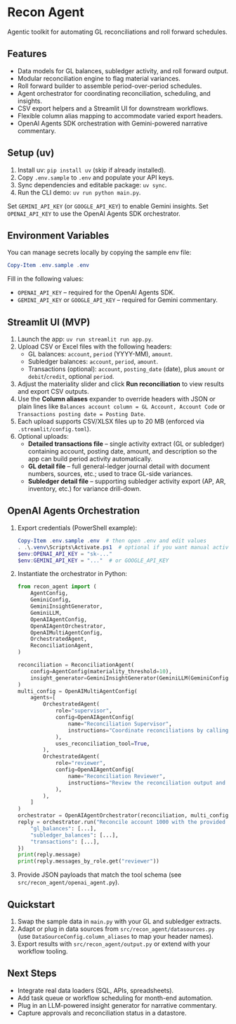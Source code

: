﻿# Recon Agent

Agentic toolkit for automating GL reconciliations and roll forward schedules.

## Features
- Data models for GL balances, subledger activity, and roll forward output.
- Modular reconciliation engine to flag material variances.
- Roll forward builder to assemble period-over-period schedules.
- Agent orchestrator for coordinating reconciliation, scheduling, and insights.
- CSV export helpers and a Streamlit UI for downstream workflows.
- Flexible column alias mapping to accommodate varied export headers.
- OpenAI Agents SDK orchestration with Gemini-powered narrative commentary.

## Setup (uv)
1. Install uv: `pip install uv` (skip if already installed).
2. Copy `.env.sample` to `.env` and populate your API keys.
3. Sync dependencies and editable package: `uv sync`.
4. Run the CLI demo: `uv run python main.py`.

Set `GEMINI_API_KEY` (or `GOOGLE_API_KEY`) to enable Gemini insights. Set `OPENAI_API_KEY` to use the OpenAI Agents SDK orchestrator.

## Environment Variables
You can manage secrets locally by copying the sample env file:
```powershell
Copy-Item .env.sample .env
```
Fill in the following values:
- `OPENAI_API_KEY` – required for the OpenAI Agents SDK.
- `GEMINI_API_KEY` or `GOOGLE_API_KEY` – required for Gemini commentary.

## Streamlit UI (MVP)
1. Launch the app: `uv run streamlit run app.py`.
2. Upload CSV or Excel files with the following headers:
   - GL balances: `account`, `period` (YYYY-MM), `amount`.
   - Subledger balances: `account`, `period`, `amount`.
   - Transactions (optional): `account`, `posting_date` (date), plus `amount` or `debit`/`credit`, optional `period`.
3. Adjust the materiality slider and click **Run reconciliation** to view results and export CSV outputs.
4. Use the **Column aliases** expander to override headers with JSON or plain lines like `Balances account column = GL Account, Account Code` or `Transactions posting date = Posting Date`.
5. Each upload supports CSV/XLSX files up to 20 MB (enforced via `.streamlit/config.toml`).
6. Optional uploads:
   - **Detailed transactions file** – single activity extract (GL or subledger) containing account, posting date, amount, and description so the app can build period activity automatically.
   - **GL detail file** – full general-ledger journal detail with document numbers, sources, etc.; used to trace GL-side variances.
   - **Subledger detail file** – supporting subledger activity export (AP, AR, inventory, etc.) for variance drill-down.

## OpenAI Agents Orchestration
1. Export credentials (PowerShell example):
   ```powershell
   Copy-Item .env.sample .env  # then open .env and edit values
   . .\.venv\Scripts\Activate.ps1  # optional if you want manual activation
   $env:OPENAI_API_KEY = "sk-..."
   $env:GEMINI_API_KEY = "..."  # or GOOGLE_API_KEY
   ```
2. Instantiate the orchestrator in Python:
   ```python
   from recon_agent import (
       AgentConfig,
       GeminiConfig,
       GeminiInsightGenerator,
       GeminiLLM,
       OpenAIAgentConfig,
       OpenAIAgentOrchestrator,
       OpenAIMultiAgentConfig,
       OrchestratedAgent,
       ReconciliationAgent,
   )

   reconciliation = ReconciliationAgent(
       config=AgentConfig(materiality_threshold=10),
       insight_generator=GeminiInsightGenerator(GeminiLLM(GeminiConfig())),
   )
   multi_config = OpenAIMultiAgentConfig(
       agents=[
           OrchestratedAgent(
               role="supervisor",
               config=OpenAIAgentConfig(
                   name="Reconciliation Supervisor",
                   instructions="Coordinate reconciliations by calling run_reconciliation when needed."
               ),
               uses_reconciliation_tool=True,
           ),
           OrchestratedAgent(
               role="reviewer",
               config=OpenAIAgentConfig(
                   name="Reconciliation Reviewer",
                   instructions="Review the reconciliation output and draft next steps for accounting."
               ),
           ),
       ]
   )
   orchestrator = OpenAIAgentOrchestrator(reconciliation, multi_config)
   reply = orchestrator.run("Reconcile account 1000 with the provided data", tool_payload={
       "gl_balances": [...],
       "subledger_balances": [...],
       "transactions": [...],
   })
   print(reply.message)
   print(reply.messages_by_role.get("reviewer"))
   ```
3. Provide JSON payloads that match the tool schema (see `src/recon_agent/openai_agent.py`).

## Quickstart
1. Swap the sample data in `main.py` with your GL and subledger extracts.
2. Adapt or plug in data sources from `src/recon_agent/datasources.py` (use `DataSourceConfig.column_aliases` to map your header names).
3. Export results with `src/recon_agent/output.py` or extend with your workflow tooling.

## Next Steps
- Integrate real data loaders (SQL, APIs, spreadsheets).
- Add task queue or workflow scheduling for month-end automation.
- Plug in an LLM-powered insight generator for narrative commentary.
- Capture approvals and reconciliation status in a datastore.

